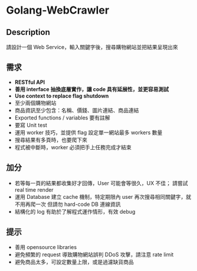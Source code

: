 # Golang-WebCrawler
## Description

請設計一個 Web Service，輸入關鍵字後，搜尋購物網站並把結果呈現出來

## 需求
* **RESTful API**
* **善用 interface 抽換底層實作，讓 code 具有延展性，並更容易測試**
* **Use context to replace flag shutdown**
* 至少兩個購物網站
* 商品資訊至少包含：名稱、價錢、圖片連結、商品連結
* Exported functions / variables 要有註解
* 要寫 Unit test
* 運用 worker 技巧，並提供 flag 設定單一網站最多 workers 數量
* 搜尋結果有多頁時，也要爬下來
* 程式被中斷時，worker 必須把手上任務完成才結束

## 加分
* 若等每一頁的結果都收集好才回傳，User 可能會等很久，UX 不佳；
  請嘗試 real time render
* 運用 Database 建立 cache 機制，特定期限內 user 再次搜尋相同關鍵字，就不用再爬一次
  但請勿 hard-code DB 連線資訊
* 結構化的 log 有助於了解程式運作情形，有效 debug

## 提示
* 善用 opensource libraries
* 避免頻繁的 request 導致購物網站誤判 DDoS 攻擊，請注意 rate limit
* 避免商品太多，可設定數量上限，或是過濾缺貨商品
